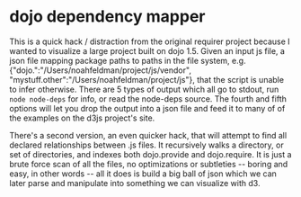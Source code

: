 dojo dependency mapper
======================

This is a quick hack / distraction from the original requirer project because I wanted to visualize a large project built on dojo 1.5. Given an input js file, a json file mapping package paths to paths in the file system, e.g. {"dojo.":"/Users/noahfeldman/project/js/vendor", "mystuff.other":"/Users/noahfeldman/project/js"}, that the script is unable to infer otherwise. There are 5 types of output which all go to stdout, run ```node node-deps``` for info, or read the node-deps source. The fourth and fifth options will let you drop the output into a json file and feed it to many of of the examples on the d3js project's site.

There's a second version, an even quicker hack, that will attempt to find all declared relationships between .js files. It recursively walks a directory, or set of directories, and indexes both dojo.provide and dojo.require. It is just a brute force scan of all the files, no optimizations or subtleties -- boring and easy, in other words -- all it does is build a big ball of json which we can later parse and manipulate into something we can visualize with d3.